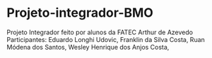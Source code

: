 # Projeto-integrador-BMO
 Projeto Integrador feito por alunos da FATEC Arthur de Azevedo
 Participantes:
  Eduardo Longhi Udovic,
  Franklin da Silva Costa,
  Ruan Módena dos Santos,
  Wesley Henrique dos Anjos Costa,
